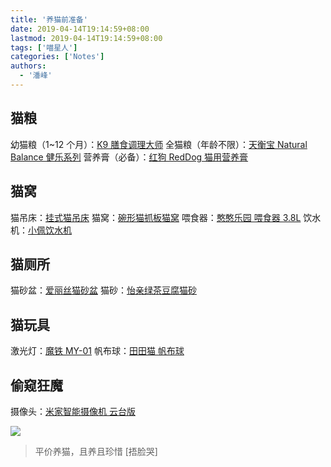 ```yaml
---
title: '养猫前准备'
date: 2019-04-14T19:14:59+08:00
lastmod: 2019-04-14T19:14:59+08:00
tags: ['喵星人']
categories: ['Notes']
authors:
  - '潘峰'
---
```


## 猫粮

幼猫粮（1~12 个月）：[K9 膳食调理大师](https://item.epet.com/161808.html)
全猫粮（年龄不限）：[天衡宝 Natural Balance 健乐系列](https://item.epetht.com/10119283.html)
营养膏（必备）：[红狗 RedDog 猫用营养膏](https://item.epet.com/147097.html)

## 猫窝

猫吊床：[挂式猫吊床](https://detail.tmall.com/item.htm?id=553411580469&spm=a1z09.2.0.0.4f0a2e8dWdxFbT&_u=evfn3b3002b&skuId=4188426319897)
猫窝：[碗形猫抓板猫窝](https://detail.tmall.com/item.htm?id=571984086907&spm=a1z09.2.0.0.4f0a2e8dWdxFbT&_u=evfn3b30cec&skuId=3964530043983)
喂食器：[憨憨乐园 喂食器 3.8L](https://item.jd.com/5431196.html#crumb-wrap)
饮水机：[小佩饮水机](https://item.jd.com/100000251570.html)

## 猫厕所

猫砂盆：[爱丽丝猫砂盆](https://item.jd.com/10191329272.html)
猫砂：[怡亲绿茶豆腐猫砂](https://detail.tmall.com/item.htm?id=527264059679&spm=a1z09.2.0.0.4f0a2e8dWdxFbT&_u=evfn3b3c34c&skuId=4069213157761)

## 猫玩具

激光灯：[魔铁 MY-01](https://item.jd.com/4359029.html#none)
帆布球：[田田猫 帆布球](https://item.jd.com/3213588.html)

## 偷窥狂魔

摄像头：[米家智能摄像机 云台版](https://item.jd.com/7651925.html)

![](https://cdn.jsdelivr.net/gh/fy975713384/cloud-img@main/blog/20201216124801.png)

> 平价养猫，且养且珍惜 [捂脸哭]
